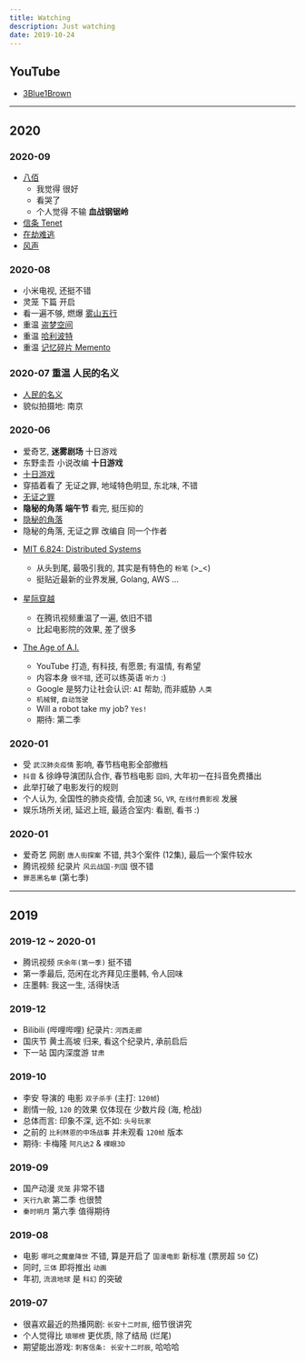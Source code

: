 ```yaml
---
title: Watching
description: Just watching
date: 2019-10-24
---
```


## YouTube

* [3Blue1Brown](https://www.youtube.com/channel/UCYO_jab_esuFRV4b17AJtAw)

------------------

## 2020

### 2020-09


  - [八佰](https://movie.douban.com/subject/26754233/)
    * 我觉得 很好
    * 看哭了
    * 个人觉得 不输 **血战钢锯岭**
  - [信条 Tenet](https://movie.douban.com/subject/30444960/)
  - [在劫难逃](https://movie.douban.com/subject/33426097/)
  - [风声](https://movie.douban.com/subject/3734112/)

### 2020-08

  - 小米电视, 还挺不错
  - 灵笼 下篇 开启
  - 看一遍不够, 燃爆 [雾山五行](https://movie.douban.com/subject/30395914/)
  - 重温 [盗梦空间](https://movie.douban.com/subject/3541415/)
  - 重温 [哈利波特](https://www.douban.com/doulist/1286251/)
  - 重温 [记忆碎片 Memento](https://movie.douban.com/subject/1304447/)

### 2020-07 重温 人民的名义

  - [人民的名义](https://movie.douban.com/subject/26727273/)
  - 貌似拍摄地: 南京

### 2020-06

  - 爱奇艺, **迷雾剧场** 十日游戏
  - 东野圭吾 小说改编 **十日游戏**
  - [十日游戏](https://movie.douban.com/subject/26986843/)
  - 穿插着看了 无证之罪, 地域特色明显, 东北味, 不错
  - [无证之罪](https://movie.douban.com/subject/26930540/)
  - **隐秘的角落** **端午节** 看完, 挺压抑的
  - [隐秘的角落](https://movie.douban.com/subject/33404425/)
  - 隐秘的角落, 无证之罪 改编自 同一个作者

* [MIT 6.824: Distributed Systems](https://www.youtube.com/channel/UC_7WrbZTCODu1o_kfUMq88g)
  - 从头到尾, 最吸引我的, 其实是有特色的 `粉笔` (>_<)
  - 挺贴近最新的业界发展, Golang, AWS ...

* [星际穿越](https://movie.douban.com/subject/1889243/)
  - 在腾讯视频重温了一遍, 依旧不错
  - 比起电影院的效果, 差了很多

* [The Age of A.I.](https://www.youtube.com/playlist?list=PLjq6DwYksrzz_fsWIpPcf6V7p2RNAneKc)
  - YouTube 打造, 有科技, 有愿景; 有温情, 有希望
  - 内容本身 `很不错`, 还可以练英语 `听力` :)
  - Google 是努力让社会认识: `AI` 帮助, 而非威胁 `人类`
  - `机械臂`, `自动驾驶`
  - Will a robot take my job? `Yes!`
  - 期待: 第二季

### 2020-01

  - 受 `武汉肺炎疫情` 影响, 春节档电影全部撤档
  - `抖音` & 徐峥导演团队合作, 春节档电影 `囧妈`, 大年初一在抖音免费播出
  - 此举打破了电影发行的规则
  - 个人认为, 全国性的肺炎疫情, 会加速 `5G`, `VR`, `在线付费影视` 发展
  - 娱乐场所关闭, 延迟上班, 最适合室内: 看剧, 看书 :)

### 2020-01

  - 爱奇艺 网剧 `唐人街探案` 不错, 共3个案件 (12集), 最后一个案件较水
  - 腾讯视频 纪录片 `风云战国-列国` 很不错
  - `罪恶黑名单` (第七季)

------------------

## 2019

### 2019-12 ~ 2020-01
  - 腾讯视频 `庆余年(第一季)` 挺不错
  - 第一季最后, 范闲在北齐拜见庄墨韩, 令人回味
  - 庄墨韩: 我这一生, 活得快活

### 2019-12
  - Bilibili (哔哩哔哩) 纪录片: `河西走廊`
  - 国庆节 黄土高坡 归来, 看这个纪录片, 承前启后
  - 下一站 国内深度游 `甘肃`

### 2019-10
  - 李安 导演的 电影 `双子杀手` (主打: `120帧`)
  - 剧情一般, `120` 的效果 仅体现在 少数片段 (海, 枪战)
  - 总体而言: 印象不深, 远不如: `头号玩家`
  - 之前的 `比利林恩的中场战事` 并未观看 `120帧` 版本
  - 期待: 卡梅隆 `阿凡达2` & `裸眼3D`

### 2019-09
  - 国产动漫 `灵笼` 非常不错
  - `天行九歌` 第二季 也很赞
  - `秦时明月` 第六季 值得期待

### 2019-08
  - 电影 `哪吒之魔童降世` 不错, 算是开启了 `国漫电影` 新标准 (票房超 `50` 亿)
  - 同时, `三体` 即将推出 `动画`
  - 年初, `流浪地球` 是 `科幻` 的突破

### 2019-07
  - 很喜欢最近的热播网剧: `长安十二时辰`, 细节很讲究
  - 个人觉得比 `琅琊榜` 更优质, 除了结局 (烂尾)
  - 期望能出游戏: `刺客信条: 长安十二时辰`, 哈哈哈
